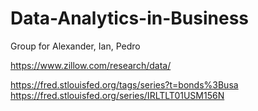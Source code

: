 # Data-Analytics-in-Business
Group for Alexander, Ian, Pedro




https://www.zillow.com/research/data/

https://fred.stlouisfed.org/tags/series?t=bonds%3Busa
    https://fred.stlouisfed.org/series/IRLTLT01USM156N

